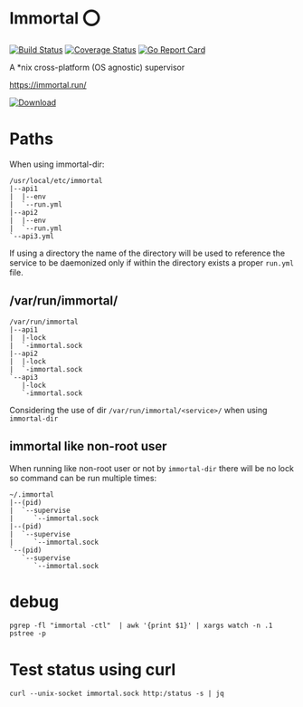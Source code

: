 # Immortal ⭕

[![Build Status](https://travis-ci.org/immortal/immortal.svg?branch=develop)](https://travis-ci.org/immortal/immortal)
[![Coverage Status](https://coveralls.io/repos/github/immortal/immortal/badge.svg?branch=develop)](https://coveralls.io/github/immortal/immortal?branch=develop)
[![Go Report Card](https://goreportcard.com/badge/github.com/immortal/immortal)](https://goreportcard.com/report/github.com/immortal/immortal)

A *nix cross-platform (OS agnostic) supervisor

https://immortal.run/

[ ![Download](https://api.bintray.com/packages/nbari/immortal/immortal/images/download.svg) ](https://bintray.com/nbari/immortal/immortal/_latestVersion)

# Paths

When using immortal-dir:

    /usr/local/etc/immortal
    |--api1
    |  |--env
    |  `--run.yml
    |--api2
    |  |--env
    |  `--run.yml
    `--api3.yml

If using a directory the name of the directory will be used to reference the
service to be daemonized only if within the directory exists a proper
`run.yml` file.

## /var/run/immortal/<name>

    /var/run/immortal
    |--api1
    |  |-lock
    |  `-immortal.sock
    |--api2
    |  |-lock
    |  `-immortal.sock
    `--api3
       |-lock
       `-immortal.sock

Considering the use of dir `/var/run/immortal/<service>/` when using `immortal-dir`

## immortal like non-root user

When running like non-root user or not by ``immortal-dir`` there will be no lock
so command can be run multiple times:

    ~/.immortal
    |--(pid)
    |  `--supervise
    |     `--immortal.sock
    |--(pid)
    |  `--supervise
    |     `--immortal.sock
    `--(pid)
       `--supervise
          `--immortal.sock


# debug

    pgrep -fl "immortal -ctl"  | awk '{print $1}' | xargs watch -n .1 pstree -p

# Test status using curl

    curl --unix-socket immortal.sock http:/status -s | jq
